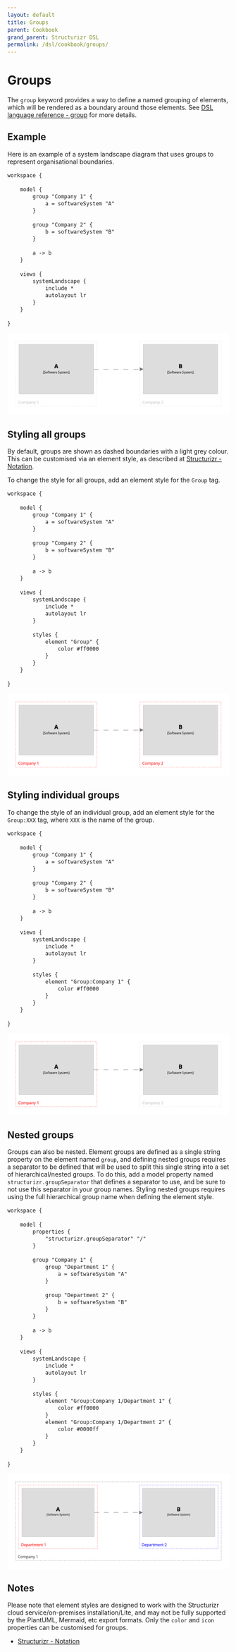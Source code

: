 ```yaml
---
layout: default
title: Groups
parent: Cookbook
grand_parent: Structurizr DSL
permalink: /dsl/cookbook/groups/
---
```


# Groups

The `group` keyword provides a way to define a named grouping of elements, which will be rendered as a boundary around those elements.
See [DSL language reference - group](/dsl/language.md#group) for more details.

## Example

Here is an example of a system landscape diagram that uses groups to represent organisational boundaries.

```
workspace {

    model {
        group "Company 1" {
            a = softwareSystem "A"
        }
        
        group "Company 2" {
            b = softwareSystem "B"
        }

        a -> b
    }

    views {
        systemLandscape {
            include *
            autolayout lr
        }
    }
    
}
```

[![](example-1.png)](http://structurizr.com/dsl?src=https://docs.structurizr.com/dsl/cookbook/groups/example-1.dsl)

## Styling all groups

By default, groups are shown as dashed boundaries with a light grey colour.
This can be customised via an element style, as described at [Structurizr - Notation](https://structurizr.com/help/notation).

To change the style for all groups, add an element style for the `Group` tag.

```
workspace {

    model {
        group "Company 1" {
            a = softwareSystem "A"
        }
        
        group "Company 2" {
            b = softwareSystem "B"
        }

        a -> b
    }

    views {
        systemLandscape {
            include *
            autolayout lr
        }
        
        styles {
            element "Group" {
                color #ff0000
            }
        }
    }
    
}
```

[![](example-2.png)](http://structurizr.com/dsl?src=https://docs.structurizr.com/dsl/cookbook/groups/example-2.dsl)

## Styling individual groups

To change the style of an individual group, add an element style for the `Group:XXX` tag, where `XXX` is the name of the group.

```
workspace {

    model {
        group "Company 1" {
            a = softwareSystem "A"
        }
        
        group "Company 2" {
            b = softwareSystem "B"
        }

        a -> b
    }

    views {
        systemLandscape {
            include *
            autolayout lr
        }
        
        styles {
            element "Group:Company 1" {
                color #ff0000
            }
        }
    }
    
}
```

[![](example-3.png)](http://structurizr.com/dsl?src=https://docs.structurizr.com/dsl/cookbook/groups/example-3.dsl)

## Nested groups

Groups can also be nested. Element groups are defined as a single string property on the element named `group`,
and defining nested groups requires a separator to be defined that will be used to split this single string into a set of hierarchical/nested groups.
To do this, add a model property named `structurizr.groupSeparator` that defines a separator to use, and be sure to not use this separator in your group names.
Styling nested groups requires using the full hierarchical group name when defining the element style.

```
workspace {

    model {
        properties {
            "structurizr.groupSeparator" "/"
        }

        group "Company 1" {
            group "Department 1" {
                a = softwareSystem "A"
            }

            group "Department 2" {
                b = softwareSystem "B"
            }
        }

        a -> b
    }

    views {
        systemLandscape {
            include *
            autolayout lr
        }
        
        styles {
            element "Group:Company 1/Department 1" {
                color #ff0000
            }
            element "Group:Company 1/Department 2" {
                color #0000ff
            }
        }
    }
    
}
```

[![](example-4.png)](http://structurizr.com/dsl?src=https://docs.structurizr.com/dsl/cookbook/groups/example-4.dsl)

## Notes

Please note that element styles are designed to work with the Structurizr cloud service/on-premises installation/Lite, and may not be fully supported by the PlantUML, Mermaid, etc export formats.
Only the `color` and `icon` properties can be customised for groups.

- [Structurizr - Notation](https://structurizr.com/help/notation)